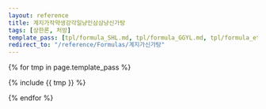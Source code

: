 ```yaml
---
layout: reference
title: 계지가작약생강각일냥인삼삼냥신가탕
tags: [상한론, 처방]
template_pass: [tpl/formula_SHL.md, tpl/formula_GGYL.md, tpl/formula_etc.md]
redirect_to: "/reference/Formulas/계지가신가탕"
---
```



{% for tmp in page.template_pass %}

{% include {{ tmp }} %}

{% endfor %}

